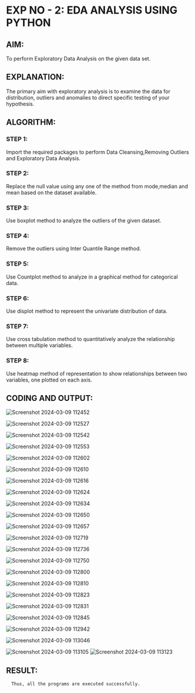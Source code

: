 # EXP NO - 2: EDA ANALYSIS USING PYTHON
## AIM:

To perform Exploratory Data Analysis on the given data set.
      
## EXPLANATION:
  
The primary aim with exploratory analysis is to examine the data for distribution, outliers and anomalies to direct specific testing of your hypothesis.
  
## ALGORITHM:

### STEP 1: 

Import the required packages to perform Data Cleansing,Removing Outliers and Exploratory Data Analysis.

### STEP 2: 

Replace the null value using any one of the method from mode,median and mean based on the dataset available.

### STEP 3: 

Use boxplot method to analyze the outliers of the given dataset.

### STEP 4: 

Remove the outliers using Inter Quantile Range method.

### STEP 5: 

Use Countplot method to analyze in a graphical method for categorical data.

### STEP 6: 

Use displot method to represent the univariate distribution of data.

### STEP 7: 

Use cross tabulation method to quantitatively analyze the relationship between multiple variables.

### STEP 8: 

Use heatmap method of representation to show relationships between two variables, one plotted on each axis.

## CODING AND OUTPUT:

![Screenshot 2024-03-09 112452](https://github.com/Hari-Prasath-P-08/EXNO2DS/assets/139455593/6fac36a1-0c97-4388-958d-5053d24c7e72)

![Screenshot 2024-03-09 112527](https://github.com/Hari-Prasath-P-08/EXNO2DS/assets/139455593/d0cbc571-8382-40a0-bb73-3b11893acffc)

![Screenshot 2024-03-09 112542](https://github.com/Hari-Prasath-P-08/EXNO2DS/assets/139455593/69c48bf4-032f-49b6-85da-17bd4b25803c)

![Screenshot 2024-03-09 112553](https://github.com/Hari-Prasath-P-08/EXNO2DS/assets/139455593/5314cc2d-f095-41af-a6d0-91b6bf8eeb58)

![Screenshot 2024-03-09 112602](https://github.com/Hari-Prasath-P-08/EXNO2DS/assets/139455593/be7fdf71-f046-4713-9edd-fe2225fa1cb5)

![Screenshot 2024-03-09 112610](https://github.com/Hari-Prasath-P-08/EXNO2DS/assets/139455593/6d0bbf01-f604-4ab4-88c0-ec217271be6b)

![Screenshot 2024-03-09 112616](https://github.com/Hari-Prasath-P-08/EXNO2DS/assets/139455593/33e1b1c4-cfc0-480b-9bcf-18fd7c648d10)

![Screenshot 2024-03-09 112624](https://github.com/Hari-Prasath-P-08/EXNO2DS/assets/139455593/3754237c-619c-4a87-a32c-7b6ca523acae)

![Screenshot 2024-03-09 112634](https://github.com/Hari-Prasath-P-08/EXNO2DS/assets/139455593/d0d1a47c-616b-4f15-9138-80214953b516)

![Screenshot 2024-03-09 112650](https://github.com/Hari-Prasath-P-08/EXNO2DS/assets/139455593/4eb4ef69-803d-486d-ab9e-dc4e34e29ec4)

![Screenshot 2024-03-09 112657](https://github.com/Hari-Prasath-P-08/EXNO2DS/assets/139455593/e064cd72-197e-4d00-9dc3-41ed6447e12e)

![Screenshot 2024-03-09 112719](https://github.com/Hari-Prasath-P-08/EXNO2DS/assets/139455593/5e452027-f089-49bb-8b9c-20d10e686970)

![Screenshot 2024-03-09 112736](https://github.com/Hari-Prasath-P-08/EXNO2DS/assets/139455593/fc5b348f-68f8-4f6d-9edc-e94e8184309b)

![Screenshot 2024-03-09 112750](https://github.com/Hari-Prasath-P-08/EXNO2DS/assets/139455593/fffb7582-abaa-40d4-8142-c978759f6c51)

![Screenshot 2024-03-09 112800](https://github.com/Hari-Prasath-P-08/EXNO2DS/assets/139455593/7c2a95dc-268a-475e-aef9-dc84b75b7620)

![Screenshot 2024-03-09 112810](https://github.com/Hari-Prasath-P-08/EXNO2DS/assets/139455593/b3d77fb7-23b5-4dc4-8a33-89d2994ab92e)

![Screenshot 2024-03-09 112823](https://github.com/Hari-Prasath-P-08/EXNO2DS/assets/139455593/a05dcfb0-8717-4099-9536-ca3f491bc00c)

![Screenshot 2024-03-09 112831](https://github.com/Hari-Prasath-P-08/EXNO2DS/assets/139455593/737fd5d0-75f3-4bd2-8b32-18ff73efde8f)

![Screenshot 2024-03-09 112845](https://github.com/Hari-Prasath-P-08/EXNO2DS/assets/139455593/def25ac1-59b3-46b4-88e3-173f0c05ddcd)

![Screenshot 2024-03-09 112942](https://github.com/Hari-Prasath-P-08/EXNO2DS/assets/139455593/0697a538-5851-4cc7-94b6-2ac4e9087605)

![Screenshot 2024-03-09 113046](https://github.com/Hari-Prasath-P-08/EXNO2DS/assets/139455593/b4582088-078a-43e0-b403-3173e5c01bc9)

![Screenshot 2024-03-09 113105](https://github.com/Hari-Prasath-P-08/EXNO2DS/assets/139455593/56f108a9-3dc3-4a78-8617-f8d94be0aa82)
![Screenshot 2024-03-09 113123](https://github.com/Hari-Prasath-P-08/EXNO2DS/assets/139455593/1e295859-6006-4267-9f82-9d2af998eb38)

## RESULT:

      Thus, all the programs are executed successfully.        
